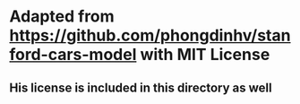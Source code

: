 # Adapted from https://github.com/phongdinhv/stanford-cars-model with MIT License

## His license is included in this directory as well
